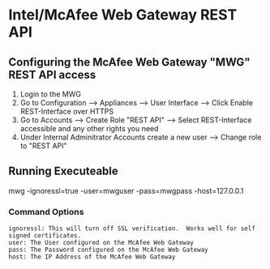 # Intel/McAfee Web Gateway REST API

## Configuring the McAfee Web Gateway "MWG" REST API access
1. Login to the MWG
2. Go to Configuration --> Appliances --> User Interface --> Click Enable REST-Interface over HTTPS
3. Go to Accounts --> Create Role "REST API" --> Select REST-Interface accessible and any other rights you need
4. Under Internal Adminitrator Accounts create a new user --> Change role to "REST API"

## Running Executeable
mwg -ignoressl=true -user=mwguser -pass=mwgpass -host=127.0.0.1

### Command Options
    ignoressl: This will turn off SSL verification.  Works well for self signed certificates.
    user: The User configured on the McAfee Web Gateway
    pass: The Password configured on the McAfee Web Gateway
    host: The IP Address of the McAfee Web Gateway